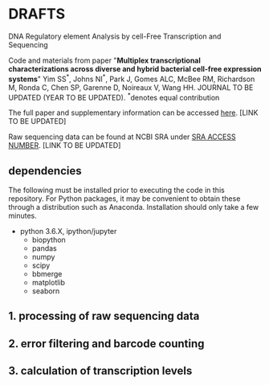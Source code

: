# DRAFTS

DNA Regulatory element Analysis by cell-Free Transcription and Sequencing

<p>Code and materials from paper "<b>Multiplex transcriptional characterizations across diverse and hybrid bacterial cell-free expression systems</b>" Yim SS<sup>*</sup>, Johns NI<sup>*</sup>, Park J, Gomes ALC, McBee RM, Richardson M, Ronda C, Chen SP, Garenne D, Noireaux V, Wang HH. JOURNAL TO BE UPDATED (YEAR TO BE UPDATED). <sup>*</sup>denotes equal contribution</p>

<p>The full paper and supplementary information can be accessed <a href="http://wanglab.c2b2.columbia.edu/publications/">here</a>. [LINK TO BE UPDATED]</p>

<p>Raw sequencing data can be found at NCBI SRA under <a href="http://wanglab.c2b2.columbia.edu/publications/">SRA ACCESS NUMBER</a>. [LINK TO BE UPDATED]</p>

## dependencies
The following must be installed prior to executing the code in this repository. For Python packages, it may be convenient to obtain these through a distribution such as Anaconda. Installation should only take a few minutes.
<UL>
<LI>python 3.6.X, ipython/jupyter
<UL>
<LI>biopython
<LI>pandas
<LI>numpy
<LI>scipy
<LI>bbmerge
<LI>matplotlib
<LI>seaborn
</UL>
</UL>

## 1. processing of raw sequencing data

## 2. error filtering and barcode counting

## 3. calculation of transcription levels
